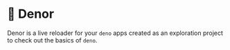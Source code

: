# 🦕 Denor

Denor is a live reloader for your `deno` apps created as an exploration project to check out the basics of `deno`.
